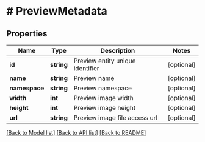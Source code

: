 # # PreviewMetadata

## Properties

Name | Type | Description | Notes
------------ | ------------- | ------------- | -------------
**id** | **string** | Preview entity unique identifier | [optional]
**name** | **string** | Preview name | [optional]
**namespace** | **string** | Preview namespace | [optional]
**width** | **int** | Preview image width | [optional]
**height** | **int** | Preview image height | [optional]
**url** | **string** | Preview image file access url | [optional]

[[Back to Model list]](../../README.md#models) [[Back to API list]](../../README.md#endpoints) [[Back to README]](../../README.md)

